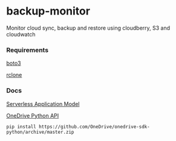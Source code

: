 # backup-monitor
Monitor cloud sync, backup and restore using cloudberry, S3 and cloudwatch


### Requirements

[boto3](https://boto3.amazonaws.com/v1/documentation/api/latest/index.html)

[rclone](https://rclone.org/) 

### Docs

[Serverless Application Model](https://github.com/awslabs/serverless-application-model/blob/master/versions/2016-10-31.md)

[OneDrive Python API](https://github.com/OneDrive/onedrive-sdk-python)

`pip install https://github.com/OneDrive/onedrive-sdk-python/archive/master.zip`